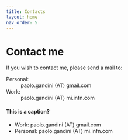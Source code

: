 ```yaml
---
title: Contacts
layout: home
nav_order: 5
---
```

# Contact me
If you wish to contact me, please send a mail to:
<dl>
<dt>Personal:</dt>
<dd>paolo.gandini (AT) gmail.com</dd>
<dt>Work:</dt>
<dd>paolo.gandini (AT) mi.infn.com</dd>
</dl>

#### This is a caption?
* Work: paolo.gandini (AT) gmail.com
* Personal: paolo.gandini (AT) mi.infn.com
